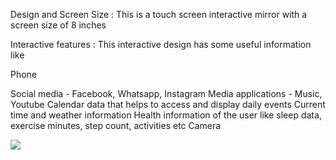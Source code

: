 Design and Screen Size :
This is a touch screen interactive mirror with a screen size of 8 inches

Interactive features :
This interactive design has some useful information like

Phone

Social media - Facebook, Whatsapp, Instagram
Media applications - Music, Youtube
Calendar data that helps to access and display daily events
Current time and weather information
Health information of the user like sleep data, exercise minutes, step count, activities etc
Camera

<img src="https://user-images.githubusercontent.com/56712822/67139010-a7cae000-f210-11e9-9a75-900b8eb602e2.png" width:400>





